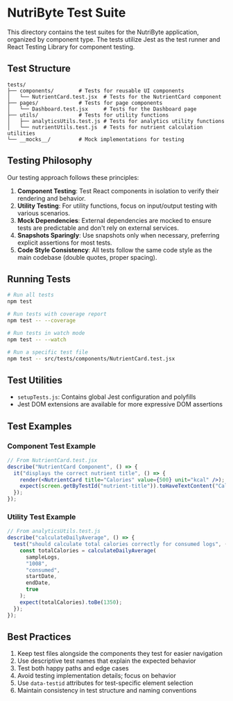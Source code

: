 # NutriByte Test Suite

This directory contains the test suites for the NutriByte application, organized by component type. The tests utilize Jest as the test runner and React Testing Library for component testing.

## Test Structure

```
tests/
├── components/        # Tests for reusable UI components
│   └── NutrientCard.test.jsx  # Tests for the NutrientCard component
├── pages/             # Tests for page components
│   └── Dashboard.test.jsx     # Tests for the Dashboard page
├── utils/             # Tests for utility functions
│   ├── analyticsUtils.test.js # Tests for analytics utility functions
│   └── nutrientUtils.test.js  # Tests for nutrient calculation utilities
└── __mocks__/         # Mock implementations for testing
```

## Testing Philosophy

Our testing approach follows these principles:

1. **Component Testing**: Test React components in isolation to verify their rendering and behavior.
2. **Utility Testing**: For utility functions, focus on input/output testing with various scenarios.
3. **Mock Dependencies**: External dependencies are mocked to ensure tests are predictable and don't rely on external services.
4. **Snapshots Sparingly**: Use snapshots only when necessary, preferring explicit assertions for most tests.
5. **Code Style Consistency**: All tests follow the same code style as the main codebase (double quotes, proper spacing).

## Running Tests

```bash
# Run all tests
npm test

# Run tests with coverage report
npm test -- --coverage

# Run tests in watch mode
npm test -- --watch

# Run a specific test file
npm test -- src/tests/components/NutrientCard.test.jsx
```

## Test Utilities

- `setupTests.js`: Contains global Jest configuration and polyfills
- Jest DOM extensions are available for more expressive DOM assertions

## Test Examples

### Component Test Example

```jsx
// From NutrientCard.test.jsx
describe("NutrientCard Component", () => {
  it("displays the correct nutrient title", () => {
    render(<NutrientCard title="Calories" value={500} unit="kcal" />);
    expect(screen.getByTestId("nutrient-title")).toHaveTextContent("Calories");
  });
});
```

### Utility Test Example

```javascript
// From analyticsUtils.test.js
describe("calculateDailyAverage", () => {
  test("should calculate total calories correctly for consumed logs", () => {
    const totalCalories = calculateDailyAverage(
      sampleLogs,
      "1008",
      "consumed",
      startDate,
      endDate,
      true
    );
    expect(totalCalories).toBe(1350);
  });
});
```

## Best Practices

1. Keep test files alongside the components they test for easier navigation
2. Use descriptive test names that explain the expected behavior
3. Test both happy paths and edge cases
4. Avoid testing implementation details; focus on behavior
5. Use `data-testid` attributes for test-specific element selection
6. Maintain consistency in test structure and naming conventions
